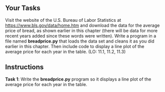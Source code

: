 <!-- manual -->

## Your Tasks

Visit the website of the U.S. Bureau of Labor Statistics at https://www.bls.gov/data/home.htm and download the data for the average price of bread, as shown earlier in this chapter (there will be data for more recent years added since these words were written). Write a program in a file named **breadprice.py** that loads the data set and cleans it as you did earlier in this chapter. Then include code to display a line plot of the average price for each year in the table. (LO: 11.1, 11.2, 11.3)

## Instructions

**Task 1**: Write the **breadprice.py** program so it displays a line plot of the average price for each year in the table.